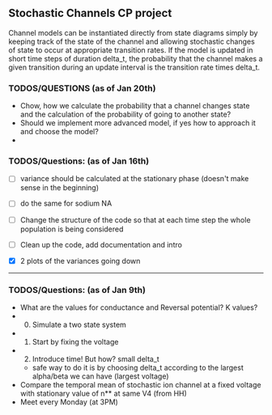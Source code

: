 ## Stochastic Channels CP project

Channel models can be instantiated directly
from state diagrams simply by keeping track of the state of the channel
and allowing stochastic changes of state to occur at appropriate transition
rates. If the model is updated in short time steps of duration delta_t, the probability that the channel makes a given transition during an update interval
is the transition rate times delta_t.

### TODOS/QUESTIONS (as of Jan 20th)
- Chow, how we calculate the probability that a channel changes state and the calculation of the probability of going to another state?
- Should we implement more advanced model, if yes how to approach it and choose the model?
- 

### TODOS/Questions: (as of Jan 16th)
- [ ] variance should be calculated at the stationary phase (doesn't make sense in the beginning)
- [ ] do the same for sodium NA
- [ ] Change the structure of the code so that at each time step the whole population is being considered
- [ ] Clean up the code, add documentation and intro
- [x] 2 plots of the variances going down


---------------------------------------------
### TODOS/Questions: (as of Jan 9th)
- What are the values for conductance and Reversal potential? K values?
- 0) Simulate a two state system
- 1) Start by fixing the voltage
- 2) Introduce time! But how? small delta_t
  - safe way to do it is by choosing delta_t 
    according to the largest alpha/beta we can have 
    (largest voltage)
- Compare the temporal mean of stochastic ion channel
  at a fixed voltage with stationary value of n** at same V4 (from HH)
- Meet every Monday (at 3PM)

